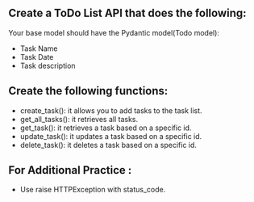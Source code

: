 ## Create a ToDo List API that does the following: 
Your base model should have the Pydantic model(Todo model):
- Task Name
- Task Date
- Task description

## Create the following functions:
- create_task(): it allows you to add tasks to the task list.
- get_all_tasks(): it retrieves all tasks.
- get_task(): it retrieves a task based on a specific id.
- update_task(): it updates a task based on a specific id.
- delete_task(): it deletes a task based on a specific id.

## For Additional Practice :
- Use raise HTTPException with status_code.
